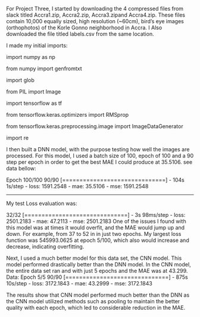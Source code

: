 For Project Three, I started by downloading the 4 compressed files from slack titled Accra1.zip, Accra2.zip, Accra3.zipand Accra4.zip.  These files contain 10,000 equally sized, high resolution (~60cm), bird’s eye images (orthophotos) of the Korle Gonno neighborhood in Accra. I Also downloaded the file titled labels.csv from the same location.  

I made my initial imports: 

import numpy as np

from numpy import genfromtxt

import glob

from PIL import Image

import tensorflow as tf

from tensorflow.keras.optimizers import RMSprop

from tensorflow.keras.preprocessing.image import ImageDataGenerator

import re


I then built a DNN model, with the purpose testing how well the images are processed.  For this model, I used a batch size of 100, epoch of 100 and a 90 step per epoch in order to get the best MAE I could produce at 35.5106. see data bellow:

Epoch 100/100
90/90 [==============================] - 104s 1s/step - loss: 1591.2548 - mae: 35.5106 - mse: 1591.2548 
___________________________________________________________________________
My test Loss evaluation was: 

32/32 [==============================] - 3s 98ms/step - loss: 2501.2183 - mae: 47.2113 - mse: 2501.2183
One of the issues I found with this model was at times it would overfit, and the MAE would jump up and down. For example, from 37 to 52 in in just two epochs. My largest loss function was 545993.0625 at epoch 5/100, which also would increase and decrease, indicating overfitting. 


Next, I used a much better model for this data set, the CNN model.  This model performed drastically better than the DNN model. In the CNN model, the entire data set ran and with just 5 epochs and the MAE was at 43.299.
Data: 
Epoch 5/5
90/90 [==============================] - 875s 10s/step - loss: 3172.1843 - mae: 43.2999 - mse: 3172.1843

The results show that CNN model performed much better than the DNN as the CNN model  utilized methods such as pooling to maintain the better quality with each epoch, which led to considerable reduction in the MAE.
